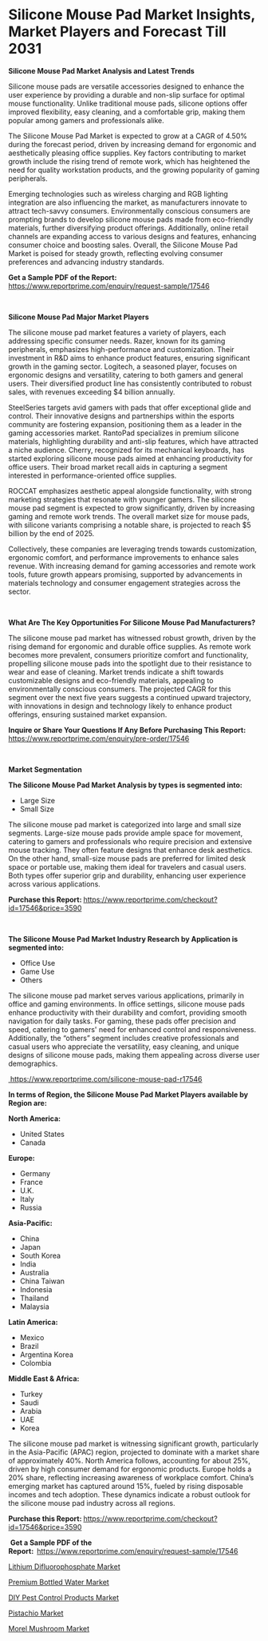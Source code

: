 <p><h1>Silicone Mouse Pad Market Insights, Market Players and Forecast Till 2031</h1></p><p><strong>Silicone Mouse Pad Market Analysis and Latest Trends</strong></p>
<p><p>Silicone mouse pads are versatile accessories designed to enhance the user experience by providing a durable and non-slip surface for optimal mouse functionality. Unlike traditional mouse pads, silicone options offer improved flexibility, easy cleaning, and a comfortable grip, making them popular among gamers and professionals alike. </p><p>The Silicone Mouse Pad Market is expected to grow at a CAGR of 4.50% during the forecast period, driven by increasing demand for ergonomic and aesthetically pleasing office supplies. Key factors contributing to market growth include the rising trend of remote work, which has heightened the need for quality workstation products, and the growing popularity of gaming peripherals. </p><p>Emerging technologies such as wireless charging and RGB lighting integration are also influencing the market, as manufacturers innovate to attract tech-savvy consumers. Environmentally conscious consumers are prompting brands to develop silicone mouse pads made from eco-friendly materials, further diversifying product offerings. Additionally, online retail channels are expanding access to various designs and features, enhancing consumer choice and boosting sales. Overall, the Silicone Mouse Pad Market is poised for steady growth, reflecting evolving consumer preferences and advancing industry standards.</p></p>
<p><strong>Get a Sample PDF of the Report:&nbsp;</strong> <a href="https://www.reportprime.com/enquiry/request-sample/17546?utm_campaign=1141&utm_medium=2&utm_source=Github&utm_content=ia&utm_term=19112024&utm_id=silicone-mouse-pad">https://www.reportprime.com/enquiry/request-sample/17546</a></p>
<p>&nbsp;</p>
<p><strong>Silicone Mouse Pad Major Market Players</strong></p>
<p><p>The silicone mouse pad market features a variety of players, each addressing specific consumer needs. Razer, known for its gaming peripherals, emphasizes high-performance and customization. Their investment in R&D aims to enhance product features, ensuring significant growth in the gaming sector. Logitech, a seasoned player, focuses on ergonomic designs and versatility, catering to both gamers and general users. Their diversified product line has consistently contributed to robust sales, with revenues exceeding $4 billion annually.</p><p>SteelSeries targets avid gamers with pads that offer exceptional glide and control. Their innovative designs and partnerships within the esports community are fostering expansion, positioning them as a leader in the gaming accessories market. RantoPad specializes in premium silicone materials, highlighting durability and anti-slip features, which have attracted a niche audience. Cherry, recognized for its mechanical keyboards, has started exploring silicone mouse pads aimed at enhancing productivity for office users. Their broad market recall aids in capturing a segment interested in performance-oriented office supplies.</p><p>ROCCAT emphasizes aesthetic appeal alongside functionality, with strong marketing strategies that resonate with younger gamers. The silicone mouse pad segment is expected to grow significantly, driven by increasing gaming and remote work trends. The overall market size for mouse pads, with silicone variants comprising a notable share, is projected to reach $5 billion by the end of 2025.</p><p>Collectively, these companies are leveraging trends towards customization, ergonomic comfort, and performance improvements to enhance sales revenue. With increasing demand for gaming accessories and remote work tools, future growth appears promising, supported by advancements in materials technology and consumer engagement strategies across the sector.</p></p>
<p>&nbsp;</p>
<p><strong>What Are The Key Opportunities For Silicone Mouse Pad Manufacturers?</strong></p>
<p><p>The silicone mouse pad market has witnessed robust growth, driven by the rising demand for ergonomic and durable office supplies. As remote work becomes more prevalent, consumers prioritize comfort and functionality, propelling silicone mouse pads into the spotlight due to their resistance to wear and ease of cleaning. Market trends indicate a shift towards customizable designs and eco-friendly materials, appealing to environmentally conscious consumers. The projected CAGR for this segment over the next five years suggests a continued upward trajectory, with innovations in design and technology likely to enhance product offerings, ensuring sustained market expansion.</p></p>
<p><strong>Inquire or Share Your Questions If Any Before Purchasing This Report:</strong> <a href="https://www.reportprime.com/enquiry/pre-order/17546?utm_campaign=1141&utm_medium=2&utm_source=Github&utm_content=ia&utm_term=19112024&utm_id=silicone-mouse-pad">https://www.reportprime.com/enquiry/pre-order/17546</a></p>
<p>&nbsp;</p>
<p><strong>Market Segmentation</strong></p>
<p><strong>The Silicone Mouse Pad Market Analysis by types is segmented into:</strong></p>
<p><ul><li>Large Size</li><li>Small Size</li></ul></p>
<p><p>The silicone mouse pad market is categorized into large and small size segments. Large-size mouse pads provide ample space for movement, catering to gamers and professionals who require precision and extensive mouse tracking. They often feature designs that enhance desk aesthetics. On the other hand, small-size mouse pads are preferred for limited desk space or portable use, making them ideal for travelers and casual users. Both types offer superior grip and durability, enhancing user experience across various applications.</p></p>
<p><strong>Purchase this Report:&nbsp;</strong><a href="https://www.reportprime.com/checkout?id=17546&price=3590&utm_campaign=1141&utm_medium=2&utm_source=Github&utm_content=ia&utm_term=19112024&utm_id=silicone-mouse-pad">https://www.reportprime.com/checkout?id=17546&price=3590</a></p>
<p>&nbsp;</p>
<p><strong>The Silicone Mouse Pad Market Industry Research by Application is segmented into:</strong></p>
<p><ul><li>Office Use</li><li>Game Use</li><li>Others</li></ul></p>
<p><p>The silicone mouse pad market serves various applications, primarily in office and gaming environments. In office settings, silicone mouse pads enhance productivity with their durability and comfort, providing smooth navigation for daily tasks. For gaming, these pads offer precision and speed, catering to gamers' need for enhanced control and responsiveness. Additionally, the “others” segment includes creative professionals and casual users who appreciate the versatility, easy cleaning, and unique designs of silicone mouse pads, making them appealing across diverse user demographics.</p></p>
<p><a href="https://www.reportprime.com/silicone-mouse-pad-r17546?utm_campaign=1141&utm_medium=2&utm_source=Github&utm_content=ia&utm_term=19112024&utm_id=silicone-mouse-pad">&nbsp;https://www.reportprime.com/silicone-mouse-pad-r17546</a></p>
<p><strong>In terms of Region, the Silicone Mouse Pad Market Players available by Region are:</strong></p>
<p>
    <p> <strong> North America: </strong>
        <ul>
            <li>United States</li>
            <li>Canada</li>
        </ul>
        </p> 
    <p> <strong> Europe: </strong>
        <ul>
            <li>Germany</li>
            <li>France</li>
            <li>U.K.</li>
            <li>Italy</li>
            <li>Russia</li>
        </ul>
        </p> 
    <p> <strong> Asia-Pacific: </strong>
        <ul>
            <li>China</li>
            <li>Japan</li>
            <li>South Korea</li>
            <li>India</li>
            <li>Australia</li>
            <li>China Taiwan</li>
            <li>Indonesia</li>
            <li>Thailand</li>
            <li>Malaysia</li>
        </ul>
        </p> 
    <p> <strong> Latin America: </strong>
        <ul>
            <li>Mexico</li>
            <li>Brazil</li>
            <li>Argentina Korea</li>
            <li>Colombia</li>
        </ul>
        </p> 
    <p> <strong> Middle East & Africa: </strong>
        <ul>
            <li>Turkey</li>
            <li>Saudi</li>
            <li>Arabia</li>
            <li>UAE</li>
            <li>Korea</li>
        </ul>
    </p>
    </p>
<p><p>The silicone mouse pad market is witnessing significant growth, particularly in the Asia-Pacific (APAC) region, projected to dominate with a market share of approximately 40%. North America follows, accounting for about 25%, driven by high consumer demand for ergonomic products. Europe holds a 20% share, reflecting increasing awareness of workplace comfort. China’s emerging market has captured around 15%, fueled by rising disposable incomes and tech adoption. These dynamics indicate a robust outlook for the silicone mouse pad industry across all regions.</p></p>
<p><strong>Purchase this Report: </strong><a href="https://www.reportprime.com/checkout?id=17546&price=3590&utm_campaign=1141&utm_medium=2&utm_source=Github&utm_content=ia&utm_term=19112024&utm_id=silicone-mouse-pad">https://www.reportprime.com/checkout?id=17546&price=3590</a></p>
<p>&nbsp;<strong>Get a Sample PDF of the Report:&nbsp;&nbsp;</strong><a href="https://www.reportprime.com/enquiry/request-sample/17546?utm_campaign=1141&utm_medium=2&utm_source=Github&utm_content=ia&utm_term=19112024&utm_id=silicone-mouse-pad">https://www.reportprime.com/enquiry/request-sample/17546</a></p>
<p><strong></strong></p>
<p><p><a href="https://issuu.com/reportprime-2/docs/lithium-difluorophosphate-market-si_0378310a5cd214?utm_campaign=1141&utm_medium=2&utm_source=Github&utm_content=ia&utm_term=19112024&utm_id=silicone-mouse-pad">Lithium Difluorophosphate Market</a></p><p><a href="https://www.linkedin.com/pulse/emerging-technologies-reshaping-premium-bottled-water-market-zdvbc?utm_campaign=1141&utm_medium=2&utm_source=Github&utm_content=ia&utm_term=19112024&utm_id=silicone-mouse-pad">Premium Bottled Water Market</a></p><p><a href="https://issuu.com/reportprime-2/docs/diy-pest-control-products-market-si_d2a797c4df1f6f?utm_campaign=1141&utm_medium=2&utm_source=Github&utm_content=ia&utm_term=19112024&utm_id=silicone-mouse-pad">DIY Pest Control Products Market</a></p><p><a href="https://www.linkedin.com/pulse/comprehensive-pistachio-market-report-segmentation-type-application-veixc?utm_campaign=1141&utm_medium=2&utm_source=Github&utm_content=ia&utm_term=19112024&utm_id=silicone-mouse-pad">Pistachio Market</a></p><p><a href="https://www.linkedin.com/pulse/regional-adaptations-global-morel-mushroom-market-trends-overview-xedac?utm_campaign=1141&utm_medium=2&utm_source=Github&utm_content=ia&utm_term=19112024&utm_id=silicone-mouse-pad">Morel Mushroom Market</a></p></p>